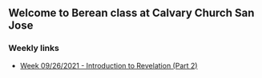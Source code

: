 ## Welcome to Berean class at Calvary Church San Jose

### Weekly links

* [Week 09/26/2021 - Introduction to Revelation (Part 2)](/week092621.md)

